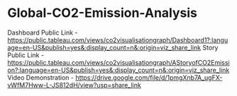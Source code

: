 # Global-CO2-Emission-Analysis
Dashboard Public Link - https://public.tableau.com/views/co2visualisationgraph/Dashboard1?:language=en-US&publish=yes&:display_count=n&:origin=viz_share_link
Story Public Link - https://public.tableau.com/views/co2visualisationgraph/AStoryofCO2Emission?:language=en-US&publish=yes&:display_count=n&:origin=viz_share_link
Video Demonstration - https://drive.google.com/file/d/1pmgXnb7A_ugFX-vWfM7Hww-L-JS812dH/view?usp=share_link
